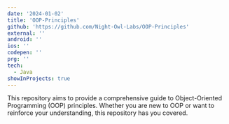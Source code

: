 ```yaml
---
date: '2024-01-02'
title: 'OOP-Principles'
github: 'https://github.com/Night-Owl-Labs/OOP-Principles'
external: ''
android: ''
ios: ''
codepen: ''
prg: ''
tech:
  - Java
showInProjects: true
---
```


This repository aims to provide a comprehensive guide to Object-Oriented Programming (OOP) principles. Whether you are new to OOP or want to reinforce your understanding, this repository has you covered.
